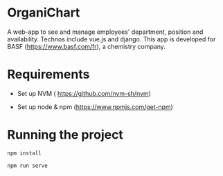 # OrganiChart
A web-app to see and manage employees' department, position and availability. Technos include vue.js and django. This app is developed for BASF (https://www.basf.com/fr), a chemistry company. 


# Requirements

* Set up NVM ( https://github.com/nvm-sh/nvm) 

* Set up node & npm (https://www.npmjs.com/get-npm) 

# Running the project

```bash
npm install

npm run serve
```
